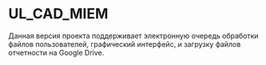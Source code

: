 # UL_CAD_MIEM
Данная версия проекта поддерживает электронную очередь обработки файлов пользователей, графический интерфейс, и загрузку файлов отчетности на Google Drive. 
